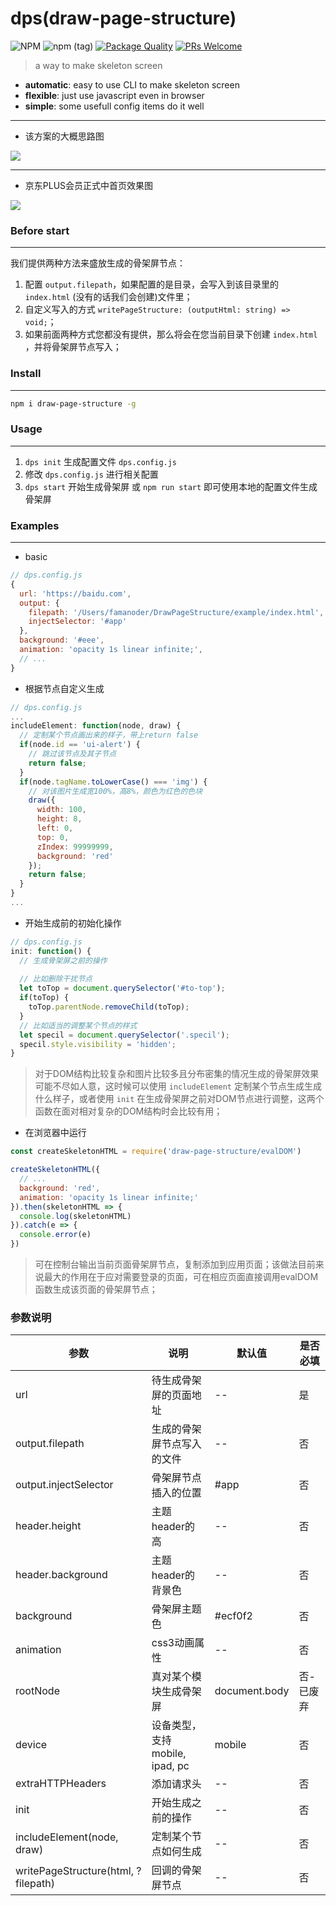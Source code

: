 # dps(draw-page-structure)

![NPM](https://img.shields.io/npm/l/draw-page-structure)
![npm (tag)](https://img.shields.io/npm/v/draw-page-structure/latest)
[![Package Quality](https://npm.packagequality.com/shield/draw-page-structure.svg)](https://packagequality.com/#?package=draw-page-structure)
[![PRs Welcome](https://img.shields.io/badge/PRs-welcome-brightgreen.svg)](https://github.com/famanoder/dps/pulls)

> a way to make skeleton screen

* **automatic**: easy to use CLI to make skeleton screen
* **flexible**: just use javascript even in browser
* **simple**: some usefull config items do it well

---

* 该方案的大概思路图

![](https://raw.githubusercontent.com/famanoder/DrawPageStructure/master/imgs/mind.png)

---
* 京东PLUS会员正式中首页效果图

![](https://raw.githubusercontent.com/famanoder/DrawPageStructure/master/imgs/ezgif.com-resize.gif)

### Before start
---
我们提供两种方法来盛放生成的骨架屏节点：

1. 配置 `output.filepath`，如果配置的是目录，会写入到该目录里的 `index.html` (没有的话我们会创建)文件里；
2. 自定义写入的方式 `writePageStructure: (outputHtml: string) => void;`；
3. 如果前面两种方式您都没有提供，那么将会在您当前目录下创建 `index.html` ，并将骨架屏节点写入；

### Install
---
```bash
npm i draw-page-structure -g
```
### Usage
---
1. `dps init` 生成配置文件 `dps.config.js`
2. 修改 `dps.config.js` 进行相关配置
3. `dps start` 开始生成骨架屏
   或
   `npm run start` 即可使用本地的配置文件生成骨架屏

### Examples

---

* basic

```javascript
// dps.config.js
{
  url: 'https://baidu.com',
  output: {
    filepath: '/Users/famanoder/DrawPageStructure/example/index.html',
    injectSelector: '#app'
  },
  background: '#eee',
  animation: 'opacity 1s linear infinite;',
  // ...
}
```

* 根据节点自定义生成

```javascript
// dps.config.js
...
includeElement: function(node, draw) {
  // 定制某个节点画出来的样子，带上return false
  if(node.id == 'ui-alert') {
    // 跳过该节点及其子节点
    return false;
  }
  if(node.tagName.toLowerCase() === 'img') {
    // 对该图片生成宽100%，高8%，颜色为红色的色块
    draw({
      width: 100,
      height: 8,
      left: 0,
      top: 0,
      zIndex: 99999999,
      background: 'red'
    });
    return false;
  } 
}
...
```

* 开始生成前的初始化操作

```javascript
// dps.config.js
init: function() {
  // 生成骨架屏之前的操作
  
  // 比如删除干扰节点
  let toTop = document.querySelector('#to-top');
  if(toTop) {
    toTop.parentNode.removeChild(toTop);
  }
  // 比如适当的调整某个节点的样式
  let specil = document.querySelector('.specil');
  specil.style.visibility = 'hidden';
}
```

> 对于DOM结构比较复杂和图片比较多且分布密集的情况生成的骨架屏效果可能不尽如人意，这时候可以使用 `includeElement` 定制某个节点生成生成什么样子，或者使用 `init` 在生成骨架屏之前对DOM节点进行调整，这两个函数在面对相对复杂的DOM结构时会比较有用；

* 在浏览器中运行

```javascript
const createSkeletonHTML = require('draw-page-structure/evalDOM')

createSkeletonHTML({
  // ...
  background: 'red',
  animation: 'opacity 1s linear infinite;'
}).then(skeletonHTML => {
  console.log(skeletonHTML)
}).catch(e => {
  console.error(e)
})
```

> 可在控制台输出当前页面骨架屏节点，复制添加到应用页面；该做法目前来说最大的作用在于应对需要登录的页面，可在相应页面直接调用evalDOM函数生成该页面的骨架屏节点；

### 参数说明
| 参数 | 说明 | 默认值 | 是否必填
|----- | ----- | ----- | -----
| url | 待生成骨架屏的页面地址 | -- | 是
| output.filepath | 生成的骨架屏节点写入的文件 | -- | 否
| output.injectSelector | 骨架屏节点插入的位置 | #app | 否
| header.height | 主题header的高 | -- | 否
| header.background | 主题header的背景色 | -- | 否
| background | 骨架屏主题色 | #ecf0f2 | 否
| animation | css3动画属性 | -- | 否
| rootNode | 真对某个模块生成骨架屏 | document.body | 否-已废弃
| device | 设备类型，支持mobile, ipad, pc | mobile | 否
| extraHTTPHeaders | 添加请求头 | -- | 否
| init | 开始生成之前的操作 | -- | 否
| includeElement(node, draw) | 定制某个节点如何生成 | -- | 否
| writePageStructure(html, ?filepath) | 回调的骨架屏节点 | -- | 否
